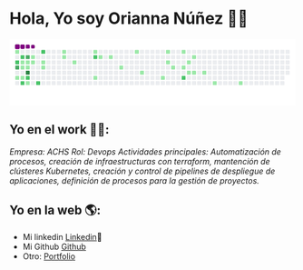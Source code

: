 # Hola, Yo soy Orianna Núñez 🚀👋
<img align='center' src='./public/github-contribution-grid-snake.gif' width='900"'>


## Yo en el work 👩‍💻:
*Empresa: ACHS*
*Rol: Devops*
*Actividades principales: Automatización de procesos, creación de infraestructuras con terraform, mantención de clústeres Kubernetes, creación y control de pipelines de despliegue de aplicaciones, definición de procesos para la gestión de proyectos.*


## Yo en la web 🌎:
- Mi linkedin <a target="_blank" href="https://www.linkedin.com/in/oriverhu/">Linkedin</a>💼
- Mi Github <a target="_blank" href="https://github.com/oriverhu">Github</a>
- Otro: <a target="_blank" href="https://oriverhu.herokuapp.com/">Portfolio</a>

